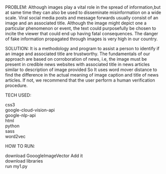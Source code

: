 PROBLEM: Although images play a vital role in the spread of information,but at same time they can also be used to disseminate misinformation on a wide scale. Viral social media posts and message forwards usually consist of an image and an associated title. Although the image might depict one a particular phenomenon or event, the text could purposefully be chosen to incite the viewer that could end up having fatal consequences. The danger of fake information propagated through images is very high in our country. 

SOLUTION: It is a methodology and program to assist a person to identify if an image and associated title are trustworthy. The fundamentals of our approach are based on corroboration of news, i.e, the image must be present in credible news websites with associated title in news articles similar to description of image provided So  It uses word mover distance to find the difference in the actual meaning of image caption and title of news articles. If not, we recommend that the user perform a human verification procedure.

TECH USED:

css3\
google-cloud-vision-api\
google-nlp-api\
html\
python\
sass\
word2vec

HOW TO RUN:

download GooogleImageVector Add it\
download libraries\
run my1.py
